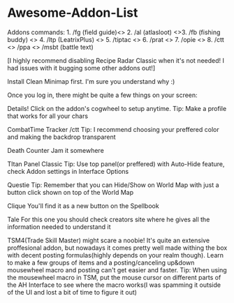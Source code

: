 # Awesome-Addon-List
Addons commands: 1. /fg (field guide)<> 2. /al (atlasloot) <>3. /fb (fishing buddy) <> 4. /ltp (LeatrixPlus) <> 5. /tiptac <> 6. /prat <> 7. /opie <> 8.  /ctt <> /ppa <> /msbt (battle text)

[I highly recommend disabling Recipe Radar Classic when it's not needed! I had issues with it bugging some other addons out!]



Install Clean Minimap first. I'm sure you understand why :) 

Once you log in, there might be quite a few things on your screen: 

Details!    Click on the addon's cogwheel to setup anytime. Tip: Make a profile that works for all your chars 

CombatTime Tracker  /ctt   Tip: I recommend choosing your preffered color and making the backdrop transparent

Death Counter     Jam it somewhere

TItan Panel Classic   Tip: Use top panel(or preffered) with Auto-Hide feature, check Addon settings in Interface Options

Questie   Tip: Remember that you can Hide/Show on World Map with just a button click shown on top of the World Map 

Clique You'll find it as a new button on the Spellbook 

Tale For this one you should check creators site where he gives all the information needed to understand it

TSM4(Trade Skill Master) might scare a noobie! It's quite an extensive proffesional addon, but nowadays it comes pretty well made withing the box with decent posting formulas(highly depends on your realm though). Learn to make a few groups of items and a posting/canceling up&down mousewheel macro and posting can't get easier and faster. Tip: When using the mousewheel macro in TSM, put the mouse cursor on different parts of the AH Interface to see where the macro works(I was spamming it outside of the UI and lost a bit of time to figure it out)
